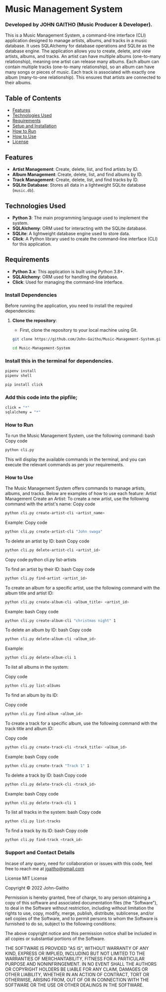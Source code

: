 # Music Management System
### Developed by JOHN GAITHO (Music Producer & Developer).

This is a Music Management System, a command-line interface (CLI) application designed to manage artists, albums, and tracks in a music database. It uses SQLAlchemy for database operations and SQLite as the database engine. The application allows you to create, delete, and view artists, albums, and tracks.
An artist can have multiple albums (one-to-many relationship), meaning one artist can release many albums. Each album can contain multiple tracks (one-to-many relationship), so an album can have many songs or pieces of music. Each track is associated with exactly one album (many-to-one relationship). This ensures that artists are connected to their albums.

## Table of Contents
- [Features](#features)
- [Technologies Used](#technologies-used)
- [Requirements](#requirements)
- [Setup and Installation](#setup-and-installation)
- [How to Run](#how-to-run)
- [How to Use](#how-to-use)
- [License](#license)

## Features
- **Artist Management**: Create, delete, list, and find artists by ID.
- **Album Management**: Create, delete, list, and find albums by ID.
- **Track Management**: Create, delete, list, and find tracks by ID.
- **SQLite Database**: Stores all data in a lightweight SQLite database (`music.db`).

## Technologies Used
- **Python 3**: The main programming language used to implement the system.
- **SQLAlchemy**: ORM used for interacting with the SQLite database.
- **SQLite**: A lightweight database engine used to store data.
- **Click**: A Python library used to create the command-line interface (CLI) for this application.

## Requirements
- **Python 3.x**: This application is built using Python 3.8+.
- **SQLAlchemy**: ORM used for handling the database.
- **Click**: Used for managing the command-line interface.

### Install Dependencies

Before running the application, you need to install the required dependencies:

1. **Clone the repository**:
   - First, clone the repository to your local machine using Git.

   ```bash
   git clone https://github.com/John-Gaitho/Music-Management-System.git
   
   cd Music-Management-System
   ```
###  Install this in the terminal for dependencies.
   ```bash
   pipenv install
   pipenv shell

   pip install click
  ```
### Add this code into the pipfile;
   ```bash
  click = "*"
sqlalchemy = "*"
```


###   How to Run
To run the Music Management System, use the following command:
bash
Copy code
```bash
python cli.py
```
This will display the available commands in the terminal, and you can execute the relevant commands as per your requirements.
### How to Use
The Music Management System offers commands to manage artists, albums, and tracks. Below are examples of how to use each feature:
Artist Management
Create an Artist:
To create a new artist, use the following command with the artist's name:
Copy code
```bash
python cli.py create-artist-cli <artist_name>
```
Example:
Copy code
```bash
python cli.py create-artist-cli "John swaga"
```

To delete an artist by ID:
bash
Copy code
```bash
python cli.py delete-artist-cli <artist_id>
```
Copy code
python cli.py list-artists

To find an artist by their ID:
bash
Copy code
```bash
python cli.py find-artist <artist_id>
```

To create an album for a specific artist, use the following command with the album title and artist ID:

```bash
python cli.py create-album-cli <album_title> <artist_id>
```
Example:
bash
Copy code
```bash
python cli.py create-album-cli "christmas night" 1
```

To delete an album by ID:
bash
Copy code
```bash
python cli.py delete-album-cli <album_id>
```
Example:

```bash
python cli.py delete-album-cli 1
```

To list all albums in the system:

Copy code
```bash
python cli.py list-albums
```

To find an album by its ID:

Copy code
```bash
python cli.py find-album <album_id>
```

To create a track for a specific album, use the following command with the track title and album ID:

Copy code
```bash
python cli.py create-track-cli <track_title> <album_id>
```
Example:
bash
Copy code
```bash
python cli.py create-track "Track 1" 1
```
To delete a track by ID:
bash
Copy code
```bash
python cli.py delete-track-cli <track_id>
```
Example:
bash
Copy code
```bash
python cli.py delete-track-cli 1
```
To list all tracks in the system:
bash
Copy code
```bash
python cli.py list-tracks
```
To find a track by its ID:
bash
Copy code
```bash
python cli.py find-track <track_id>
```

### Support and Contact Details
Incase of any query, need for collaboration or issues with this code, feel free to reach me at jgaitho@gmail.com

License
MIT License

Copyright © 2022 John-Gaitho

Permission is hereby granted, free of charge, to any person obtaining a copy of this software and associated documentation files (the "Software"), to deal in the Software without restriction, including without limitation the rights to use, copy, modify, merge, publish, distribute, sublicense, and/or sell copies of the Software, and to permit persons to whom the Software is furnished to do so, subject to the following conditions:

The above copyright notice and this permission notice shall be included in all copies or substantial portions of the Software.

THE SOFTWARE IS PROVIDED "AS IS", WITHOUT WARRANTY OF ANY KIND, EXPRESS OR IMPLIED, INCLUDING BUT NOT LIMITED TO THE WARRANTIES OF MERCHANTABILITY, FITNESS FOR A PARTICULAR PURPOSE AND NONINFRINGEMENT. IN NO EVENT SHALL THE AUTHORS OR COPYRIGHT HOLDERS BE LIABLE FOR ANY CLAIM, DAMAGES OR OTHER LIABILITY, WHETHER IN AN ACTION OF CONTRACT, TORT OR OTHERWISE, ARISING FROM, OUT OF OR IN CONNECTION WITH THE SOFTWARE OR THE USE OR OTHER DEALINGS IN THE SOFTWARE.




